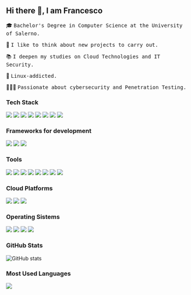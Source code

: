 ## Hi there 👋, I am Francesco

🎓 <samp>Bachelor's Degree in Computer Science at the University of Salerno.</samp>

🔨 <samp>I like to think about new projects to carry out.</samp>

📚 <samp>I deepen my studies on Cloud Technologies and IT Security.</samp>

🐧 <samp>Linux-addicted.</samp>

👨🏻‍💻 <samp>Passionate about cybersecurity and Penetration Testing.</samp>


### Tech Stack
<img src ="https://img.shields.io/badge/-HTML5-%23E34F26.svg?style=flat&logo=HTML5&logoColor=white"> <img src = "https://img.shields.io/badge/CSS3-%231572B6.svg?style=&logo=css3&logoColor=white">
<img src="https://img.shields.io/badge/C-%2300599C.svg?style=flat&logo=c&logoColor=white">
<img src="https://img.shields.io/badge/C%23-%23239120.svg?style=flat&logo=c-sharp&logoColor=white">
<img src="https://img.shields.io/badge/Python-3670A0?style=flat&logo=python&logoColor=ffdd54"> 
<img src="https://img.shields.io/badge/Javascript-%23323330.svg?style=flat&logo=javascript&logoColor=%23F7DF1E">
<img src="https://img.shields.io/badge/MongoDB-%234ea94b.svg?style=flat&logo=mongodb&logoColor=white">
<img src="https://img.shields.io/badge/MySQL-%2300f.svg?style=flat&logo=mysql&logoColor=white">

### Frameworks for development
<img src="https://img.shields.io/badge/React_Native-%2320232a.svg?style=flat&logo=react&logoColor=%2361DAFB"> <img src="https://img.shields.io/badge/Expo-1C1E24?style=flat&logo=expo&logoColor=#D04A37">
<img src="https://img.shields.io/badge/Node.js-6DA55F?style=flat&logo=node.js&logoColor=white">

### Tools
<img src="https://img.shields.io/badge/-Unity%203D-333333?style=flat&logo=unity"> <img src="https://img.shields.io/badge/Adobe%20XD-470137?style=flat&logo=Adobe%20XD&logoColor=#FF61F6">
<img src="https://img.shields.io/badge/Eclipse-FE7A16.svg?style=flat&logo=Eclipse&logoColor=white">
<img src="https://img.shields.io/badge/Visual%20Studio%20Code-0078d7.svg?style=flat&logo=visual-studio-code&logoColor=white">
<img src="https://img.shields.io/badge/IntelliJ%20IDEA-000000.svg?style=flat&logo=intellij-idea&logoColor=white">
<img src="https://img.shields.io/badge/Pycharm-143?style=flat&logo=pycharm&logoColor=black&color=black&labelColor=green">
<img src="https://img.shields.io/badge/Github-%23121011.svg?style=flat&logo=github&logoColor=white">
<img src="https://img.shields.io/badge/Gitlab-%23181717.svg?style=flat&logo=gitlab&logoColor=white">

### Cloud Platforms
<img src="https://img.shields.io/badge/AWS-%23FF9900.svg?style=flat&logo=amazon-aws&logoColor=white"> <img src="https://img.shields.io/badge/Azure-%230072C6.svg?style=flat&logo=microsoftazure&logoColor=white">
<img src="https://img.shields.io/badge/Google%20Cloud-%234285F4.svg?style=flat&logo=google-cloud&logoColor=white">

### Operating Sistems
<img src="https://img.shields.io/badge/Kali%20Linux-333333?style=flat&logo=kalilinux&logoColor=#268BEE"> <img src="https://img.shields.io/badge/Windows-0078D6?style=flat&logo=windows&logoColor=white">
<img src="https://img.shields.io/badge/Ubuntu-E95420?style=flat&logo=ubuntu&logoColor=white">
<img src="https://img.shields.io/badge/CentOS-002260?style=flat&logo=centos&logoColor=F0F0F0">

### GitHub Stats
![GitHub stats](https://github-readme-stats.vercel.app/api?username=FrancescoPa96&show_icons=true&theme=discord_old_blurple&hide_title=true)

### Most Used Languages
<p align="left">
    <img 
        src="https://github-readme-stats.vercel.app/api/top-langs/?username=FrancescoPa96&langs_count=100&layout=compact&theme=discord_old_blurple&hide_title=true" />
</p>
